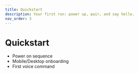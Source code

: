 ```yaml
---
title: Quickstart
description: Your first run: power up, pair, and say hello.
nav_order: 3
---
```


# Quickstart

-   Power on sequence
-   Mobile/Desktop onboarding
-   First voice command
